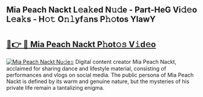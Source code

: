 ## Mia Peach Nackt L𝚎a𝚔ed N𝚞𝚍e - Part-HeG Vi𝚍𝚎o L𝚎a𝚔s - H𝚘𝚝 O𝚗𝚕yf𝚊ns P𝚑𝚘tos YlawY

# <h2><a href="http://kf63z6.oniu.top/?m=Mia+Peach+Nackt">🔗👉 🔴 Mia Peach Nackt P𝚑ot𝚘𝚜 V𝚒d𝚎o</a></h2>

[![Mia Peach Nackt Nu𝚍e𝚜](https://i.imgur.com/0qMVB7G.gif)](http://kf63z6.oniu.top/?m=Mia+Peach+Nackt)
Digital content creator Mia Peach Nackt, acclaimed for sharing dance and lifestyle material, consisting of performances and vlogs on social media. The public persona of Mia Peach Nackt is defined by its warm and genuine nature, but the mysteries of his private life remain a tantalizing enigma.  

